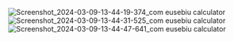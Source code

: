 ![Screenshot_2024-03-09-13-44-19-374_com eusebiu calculator](https://github.com/eusebiumustea/ioscalculator/assets/117436465/3ec3bd80-656d-4915-a8bb-2404843de67c)
![Screenshot_2024-03-09-13-44-31-525_com eusebiu calculator](https://github.com/eusebiumustea/ioscalculator/assets/117436465/b5a21242-34bb-4bb9-9ac1-be710142facf)
![Screenshot_2024-03-09-13-44-47-641_com eusebiu calculator](https://github.com/eusebiumustea/ioscalculator/assets/117436465/cf715001-46e3-4f8c-a91b-bc3387cd7f9f)
